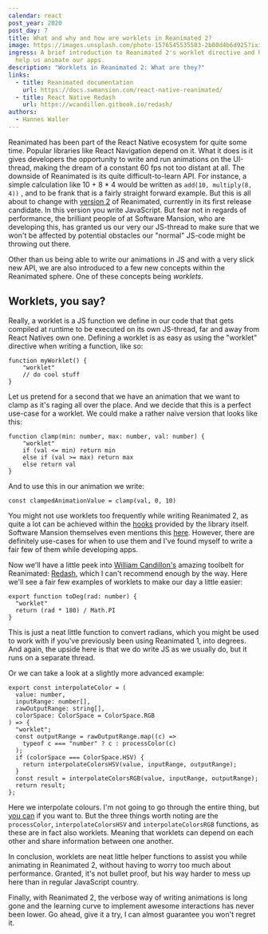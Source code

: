 ```yaml
---
calendar: react
post_year: 2020
post_day: 7
title: What and why and how are worklets in Reanimated 2?
image: https://images.unsplash.com/photo-1576545535503-2b80d4b6d925?ixid=MXwxMjA3fDB8MHxwaG90by1wYWdlfHx8fGVufDB8fHw%3D&ixlib=rb-1.2.1&auto=format&fit=crop&w=1950&q=80
ingress: A brief introduction to Reanimated 2's worklet directive and how it can
  help us animate our apps.
description: "Worklets in Reanimated 2: What are they?"
links:
  - title: Reanimated documentation
    url: https://docs.swmansion.com/react-native-reanimated/
  - title: React Native Redash
    url: https://wcandillon.gitbook.io/redash/
authors:
  - Hannes Waller
---
```

Reanimated has been part of the React Native ecosystem for quite some time. Popular libraries like React Navigation depend on it. What it does is it gives developers the opportunity to write and run animations on the UI-thread, making the dream of a constant 60 fps not too distant at all. The downside of Reanimated is its quite difficult-to-learn API. For instance, a simple calculation like 10 + 8 * 4 would be written as `add(10, multiply(8, 4))` , and to be frank that is a fairly straight forward example. But this is all about to change with [version 2](https://docs.swmansion.com/react-native-reanimated/) of Reanimated, currently in its first release candidate. In this version you write JavaScript. But fear not in regards of performance, the brilliant people of at Software Mansion, who are developing this, has granted us our very our JS-thread to make sure that we won't be affected by potential obstacles our "normal" JS-code might be throwing out there. 

Other than us being able to write our animations in JS and with a very slick new API, we are also introduced to a few new concepts within the Reanimated sphere. One of these concepts being *worklets*.

## Worklets, you say?

Really, a worklet is a JS function we define in our code that that gets compiled at runtime to be executed on its own JS-thread, far and away from React Natives own one. Defining a worklet is as easy as using the "worklet" directive when writing a function, like so:

```
function myWorklet() {
    "worklet"
    // do cool stuff
}
```

Let us pretend for a second that we have an animation that we want to clamp as it's raging all over the place. And we decide that this is a perfect use-case for a worklet. We could make a rather naïve version that looks like this:

```
function clamp(min: number, max: number, val: number) {
    "worklet"
    if (val <= min) return min
    else if (val >= max) return max
    else return val
}
```

And to use this in our animation we write:

```
const clampedAnimationValue = clamp(val, 0, 10)
```

You might not use worklets too frequently while writing Reanimated 2, as quite a lot can be achieved within the [hooks](https://docs.swmansion.com/react-native-reanimated/docs/api/useSharedValue/) provided by the library itself. Software Mansion themselves even mentions this [here](https://docs.swmansion.com/react-native-reanimated/docs/worklets#using-hooks). However, there are definitely use-cases for when to use them and I've found myself to write a fair few of them while developing apps.

Now we'll have a little peek into [William Candillon's](https://twitter.com/wcandillon) amazing toolbelt for Reanimated: [Redash](https://github.com/wcandillon/react-native-redash), which I can't recommend enough by the way. Here we'll see a fair few examples of worklets to make our day a little easier:

```
export function toDeg(rad: number) {
  "worklet"
  return (rad * 180) / Math.PI
}
```

This is just a neat little function to convert radians, which you might be used to work with if you've previously been using Reanimated 1, into degrees. And again, the upside here is that we do write JS as we usually do, but it runs on a separate thread.

Or we can take a look at a slightly more advanced example:

```
export const interpolateColor = (
  value: number,
  inputRange: number[],
  rawOutputRange: string[],
  colorSpace: ColorSpace = ColorSpace.RGB
) => {
  "worklet";
  const outputRange = rawOutputRange.map((c) =>
    typeof c === "number" ? c : processColor(c)
  );
  if (colorSpace === ColorSpace.HSV) {
    return interpolateColorsHSV(value, inputRange, outputRange);
  }
  const result = interpolateColorsRGB(value, inputRange, outputRange);
  return result;
};
```

Here we interpolate colours.  I'm not going to go through the entire thing, but [you can](https://github.com/wcandillon/react-native-redash/blob/master/src/Colors.ts) if you want to. But the three things worth noting are the  `processColor`, `interpolateColorsHSV` and `interpolateColorsRGB` functions, as these are in fact also worklets. Meaning that worklets can depend on each other and share information between one another.

In conclusion, worklets are neat little helper functions to assist you while animating in Reanimated 2, without having to worry too much about performance. Granted, it's not bullet proof, but his way harder to mess up here than in regular JavaScript country. 

Finally, with Reanimated 2, the verbose way of writing animations is long gone and the learning curve to implement awesome interactions has never been lower. Go ahead, give it a try, I can almost guarantee you won't regret it.